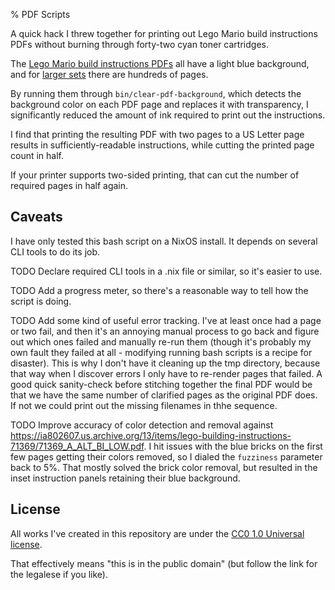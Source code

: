 % PDF Scripts

A quick hack I threw together for printing out Lego Mario build instructions
PDFs without burning through forty-two cyan toner cartridges.

The [Lego Mario build instructions
PDFs](https://archive.org/details/lego-set-instructions) all have a light blue
background, and for [larger
sets](https://archive.org/details/lego-building-instructions-71391/71391_01_BI_Build_Main/)
there are hundreds of pages.

By running them through `bin/clear-pdf-background`, which detects the
background color on each PDF page and replaces it with transparency, I
significantly reduced the amount of ink required to print out the instructions.

I find that printing the resulting PDF with two pages to a US Letter page
results in sufficiently-readable instructions, while cutting the printed page
count in half.

If your printer supports two-sided printing, that can cut the
number of required pages in half again.


## Caveats

I have only tested this bash script on a NixOS install. It depends on several
CLI tools to do its job.

TODO Declare required CLI tools in a .nix file or similar, so it's easier to
use.

TODO Add a progress meter, so there's a reasonable way to tell how the script
is doing.

TODO Add some kind of useful error tracking. I've at least once had a page or
two fail, and then it's an annoying manual process to go back and figure out
which ones failed and manually re-run them (though it's probably my own fault
they failed at all - modifying running bash scripts is a recipe for disaster).
This is why I don't have it cleaning up the tmp directory, because that way
when I discover errors I only have to re-render pages that failed. A good quick
sanity-check before stitching together the final PDF would be that we have the
same number of clarified pages as the original PDF does. If not we could print
out the missing filenames in thhe sequence.

TODO Improve accuracy of color detection and removal against
https://ia802607.us.archive.org/13/items/lego-building-instructions-71369/71369_A_ALT_BI_LOW.pdf.
I hit issues with the blue bricks on the first few pages getting their colors
removed, so I dialed the `fuzziness` parameter back to 5%. That mostly solved
the brick color removal, but resulted in the inset instruction panels retaining
their blue background.

## License

All works I've created in this repository are under the [CC0 1.0 Universal
license](https://creativecommons.org/publicdomain/zero/1.0/?ref=chooser-v1).

That effectively means "this is in the public domain" (but follow the link for
the legalese if you like).
